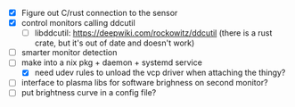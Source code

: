 

- [x] Figure out C/rust connection to the sensor
- [x] control monitors calling ddcutil
  - [ ] libddcutil: https://deepwiki.com/rockowitz/ddcutil (there is a rust crate, but it's out of date and doesn't work)
- [ ] smarter monitor detection
- [ ] make into a nix pkg + daemon + systemd service
  - [x] need udev rules to unload the vcp driver when attaching the thingy?
- [ ] interface to plasma libs for software brighness on second monitor?
- [ ] put brightness curve in a config file?
